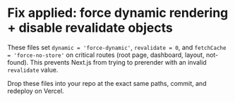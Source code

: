# Fix applied: force dynamic rendering + disable revalidate objects

These files set `dynamic = 'force-dynamic'`, `revalidate = 0`, and `fetchCache = 'force-no-store'`
on critical routes (root page, dashboard, layout, not-found). This prevents Next.js from
trying to prerender with an invalid `revalidate` value.

Drop these files into your repo at the exact same paths, commit, and redeploy on Vercel.
